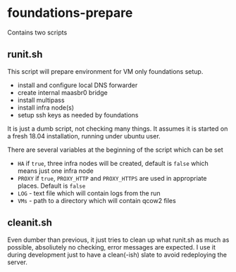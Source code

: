 # foundations-prepare

Contains two scripts

## runit.sh

This script will prepare environment for VM only foundations setup.

- install and configure local DNS forwarder
- create internal maasbr0 bridge
- install multipass
- install infra node(s)
- setup ssh keys as needed by foundations


It is just a dumb script, not checking many things. It assumes it is started on a fresh 18.04 installation,
running under ubuntu user.

There are several variables at the beginning of the script which can be set
- `HA` if `true`, three infra nodes will be created, default is `false` which means just one infra node
- `PROXY` if `true`, `PROXY_HTTP` and `PROXY_HTTPS` are used in appropriate places. Default is `false`
- `LOG` - text file which will contain logs from the run
- `VMs` - path to a directory which will contain qcow2 files

## cleanit.sh

Even dumber than previous, it just tries to clean up what runit.sh as much as possible, absoliutely no checking, error messages are expected. 
I use it during development just to have a clean(-ish) slate to avoid redeploying the server.
